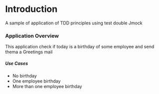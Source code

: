 # Introduction
A sample of application of TDD principles using test double Jmock

### Application Overview
This application check if today is a birthday of some employee and send thema a Greetings mail

##### Use Cases
- No birthday 
- One employee birthday
- More than one employee birthday